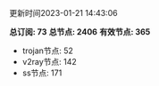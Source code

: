 更新时间2023-01-21 14:43:06

**总订阅: 73**
**总节点: 2406**
**有效节点: 365**
- trojan节点: 52
- v2ray节点: 142
- ss节点: 171
